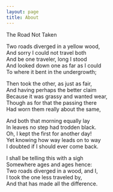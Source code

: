 ```yaml
---
layout: page
title: About
---
```


The Road Not Taken

Two roads diverged in a yellow wood,   
And sorry I could not travel both   
And be one traveler, long I stood   
And looked down one as far as I could   
To where it bent in the undergrowth;   

Then took the other, as just as fair,   
And having perhaps the better claim   
Because it was grassy and wanted wear,  
Though as for that the passing there   
Had worn them really about the same,   

And both that morning equally lay   
In leaves no step had trodden black.   
Oh, I kept the first for another day!  
Yet knowing how way leads on to way   
I doubted if I should ever come back.   

I shall be telling this with a sigh   
Somewhere ages and ages hence:   
Two roads diverged in a wood, and I,   
I took the one less traveled by,   
And that has made all the difference.  
